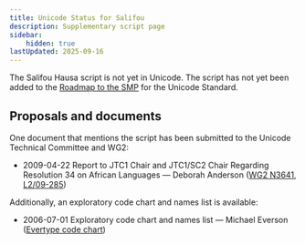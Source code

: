 ```yaml
---
title: Unicode Status for Salifou
description: Supplementary script page
sidebar:
    hidden: true
lastUpdated: 2025-09-16
---
```


The Salifou Hausa script is not yet in Unicode. The script has not yet been added to the [Roadmap to the SMP](http://www.unicode.org/roadmaps/smp/) for the Unicode Standard.

## Proposals and documents

One document that mentions the script has been submitted to the Unicode Technical Committee and WG2:
- 2009-04-22 Report to JTC1 Chair and JTC1/SC2 Chair Regarding Resolution 34 on African Languages — Deborah Anderson ([WG2 N3641](https://www.unicode.org/wg2/docs/n3641.pdf), [L2/09-285](http://www.unicode.org/cgi-bin/GetMatchingDocs.pl?L2/09-285))

Additionally, an exploratory code chart and names list is available:
- 2006-07-01 Exploratory code chart and names list — Michael Everson ([Evertype code chart](http://www.evertype.com/standards/iso10646/pdf/salifou-hausa.pdf))

